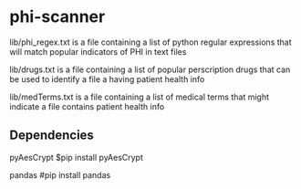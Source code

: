 # phi-scanner
lib/phi_regex.txt is a file containing a list of python regular expressions
that will match popular indicators of PHI in text files

lib/drugs.txt is a file containing a list of popular perscription drugs that
can be used to identify a file a having patient health info

lib/medTerms.txt is a file containing a list of medical terms that
might indicate a file contains patient health info

## Dependencies
pyAesCrypt
$pip install pyAesCrypt

pandas
#pip install pandas